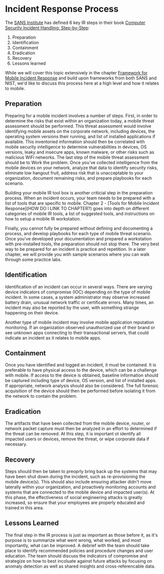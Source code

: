# Incident Response Process

The [SANS Institute](https://www.sans.org/) has defined 6 key IR steps in their book [Computer Security Incident Handling: Step-by-Step](http://www.amazon.com/Computer-Security-Incident-Handling-Step-/dp/0972427376/ref=sr_1_1?ie=UTF8&qid=1436392071&sr=8-1&keywords=Computer+Security+Incident+Handling%3A+Step-by-Step):

1. Preparation
2. Identification
3. Containment
4. Eradication
5. Recovery
6. Lessons learned

While we will cover this topic extensively in the chapter [Framework for Mobile Incident Response](mobile-incident-response-framework.md) and build upon frameworks from both SANS and NIST, we'd like to discuss this process here at a high level and how it relates to mobile.

## Preparation
Preparing for a mobile incident involves a number of steps. First, in order to determine the risks that exist within an organization today, a mobile threat assessment should be performed. This threat assessment would involve identifying mobile assets on the corporate network, including devices, the operating system versions their running, and list of installed applications if available. This inventoried information should then be correlated with mobile security intelligence to determine vulnerabilities in devices, OS versions, leaky and insecure apps, known malware, or other risks such as malicious WiFi networks. The last step of the mobile threat assessment should be to Work the problem. Once you've collected intelligence from the mobile devices on your network, analyze that data to identify security risks, eliminate low hangout fruit, address risk that is unacceptable to your organization, document remaining risks, and prepare playbooks for each scenario.

Building your mobile IR tool box is another criticial step in the preparation process.  When an incident occurs, your team needs to be prepared with a list of tools that are specific to mobile. Chapter 2 - [Tools for Mobile Incident Response](HOW DO I LINK TO CHAPTER?) goes into depth on different categories of mobile IR tools, a list of suggested tools, and instructions on how to setup a mobile IR workstation.

Finally, you cannot fully be prepared without defining and documenting a process, and develop playbooks for each type of mobile threat scenario. Once you've developed your documentation and prepared a workstation with pre-installed tools, the preparation should not stop there. The very best way to be prepared for an incident is practice and repetition. In a later chapter, we will provide you with sample scenarios where you can walk through some practice labs.


## Identification
Identification of an incident can occur in several ways. There are varying device indicators of compromise (IOC) depending on the type of mobile incident. In some cases, a system administrator may observe increased battery drain, unusual network traffic or certificate errors. Many times, an incident may also be reported by the user, with something strange happening on their device.

Another type of mobile incident may involve mobile application reputation monitoring. If an organization observed unauthorized use of their brand or see unknown apps connecting to their transactional servers, that could indicate an incident as it relates to mobile apps.


## Containment
Once you have identified and logged an incident, it must be contained. It is preferable to have physical access to the device, which can be a challenge with mobile. If access to the device is obtained, baseline information should be captured including type of device, OS version, and list of installed apps. If appropriate, network analysis should also be considered. The full forensic acquisition of the device should then be performed before isolating it from the network to contain the problem.

## Eradication 
The artifacts that have been collected from the mobile device, router, or network packet capture must then be analyzed in an effort to determined if the threat can be removed. At this step, it is important ot identify all impacted users or devices, remove the threat, or wipe corporate data if necessary.  

## Recovery
Steps should then be taken to preoprly bring back up the systems that may have been shut down during the incident, such as re-provisioning the mobile device(s). This should also include ensuring attacker didn't move laterally within your organization, and proactively monitoring accounts and systems that are connected to the mobile device and impacted user(s).  At this phase, the effectiveness of social engineering attacks is greatly increased, so ensure that your employees are properly educated and trained in this area. 

## Lessons Learned
The final step in the IR process is just as important as those before it, as it's purpose is to summarize what went wrong, what worked, and most importantly, what can be improved. A debrief with the team should take place to identify recommended policies and procedure changes and user education.  The team should discuss the indicators of compromise and strategize on how to best incoluate against future attacks by focusing on anomaly detection as well as shared insights and cross-referencable data.


